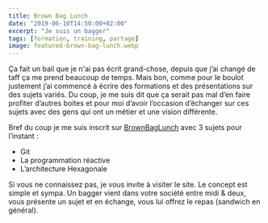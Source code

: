 ```yaml
---
title: Brown Bag Lunch
date: "2019-06-10T14:50:00+02:00"
excerpt: "Je suis un bagger"
tags: [formation, training, partage]
image: featured-brown-bag-lunch.webp
---
```


Ça fait un bail que je n'ai pas écrit grand-chose, depuis que j’ai changé de taff ça me prend beaucoup de temps. Mais bon, comme pour le boulot justement j’ai commencé à écrire des formations et des présentations sur des sujets variés. Du coup, je me suis dit que ça serait pas mal d’en faire profiter d’autres boites et pour moi d’avoir l’occasion d’échanger sur ces sujets avec des gens qui ont un métier et une vision différente.

Bref du coup je me suis inscrit sur [BrownBagLunch](https://www.brownbaglunch.fr/baggers.html#frederic-combes) avec 3 sujets pour l’instant :

* Git
* La programmation réactive
* L’architecture Hexagonale

Si vous ne connaissez pas, je vous invite à visiter le site. Le concept est simple et sympa. Un bagger vient dans votre société entre midi & deux, vous présente un sujet et en échange, vous lui offrez le repas (sandwich en général).